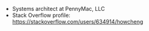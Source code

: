 - Systems architect at PennyMac, LLC
- Stack Overflow profile: https://stackoverflow.com/users/634914/howcheng

<!---
howcheng/howcheng is a ✨ special ✨ repository because its `README.md` (this file) appears on your GitHub profile.
You can click the Preview link to take a look at your changes.
--->
